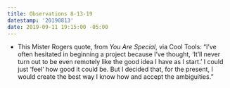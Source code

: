 ```yaml
---
title: Observations 8-13-19
datestamp: '20190813'
date: 2019-09-11 19:15:00 -05:00
---
```


- This Mister Rogers quote, from *You Are Special*, via Cool Tools: “I’ve often hesitated in beginning a project because I’ve thought, ‘It’ll never turn out to be even remotely like the good idea I have as I start.’ I could just ‘feel’ how good it could be. But I decided that, for the present, I would create the best way I know how and accept the ambiguities.”
